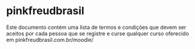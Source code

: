 # pinkfreudbrasil
Este documento contém uma lista de termos e condições que devem ser aceitos por cada pessoa que se registre e curse qualquer curso oferecido em pinkfreudbrasil.com.br/moodle/
